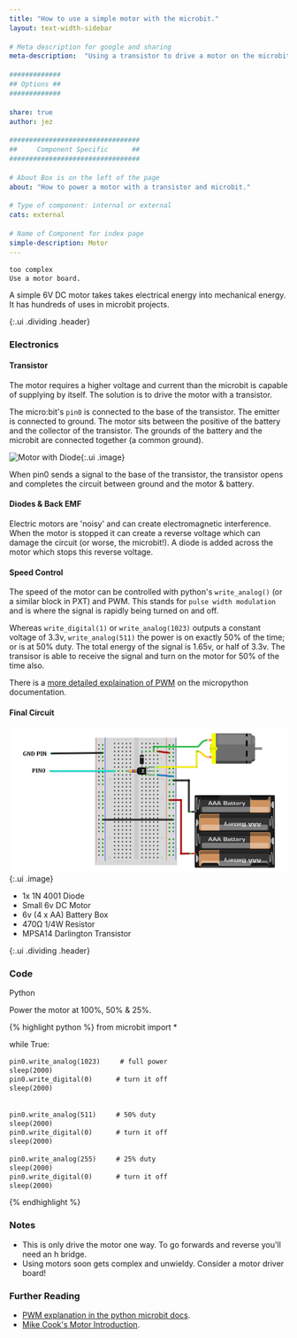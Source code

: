 ```yaml
---
title: "How to use a simple motor with the microbit."
layout: text-width-sidebar

# Meta description for google and sharing
meta-description:  "Using a transistor to drive a motor on the microbit."

#############
## Options ##
#############

share: true
author: jez

#################################
##     Component Specific      ##
#################################

# About Box is on the left of the page
about: "How to power a motor with a transistor and microbit."

# Type of component: internal or external
cats: external

# Name of Component for index page
simple-description: Motor
---
```

```
too complex
Use a motor board.
```

A simple 6V DC motor takes takes electrical energy into mechanical energy. It has hundreds of uses in microbit projects.

{:.ui .dividing .header}
### Electronics

#### Transistor

The motor requires a higher voltage and current than the microbit is capable of supplying by itself. The solution is to drive the motor with a transistor.

The micro:bit's `pin0` is connected to the base of the transistor. The emitter is connected to ground. The motor sits between the positive of the battery and the collector of the transistor. The grounds of the battery and the microbit are connected together (a common ground).

![Motor with Diode](images/motor-and-transistor-basic.png){:.ui .image}

When pin0 sends a signal to the base of the transistor, the transistor opens and completes the circuit between ground and the motor &amp; battery.

#### Diodes &amp; Back EMF

Electric motors are 'noisy' and can create electromagnetic interference. When the motor is stopped it can create a reverse voltage which can damage the circuit (or worse, the microbit!). A diode is added across the motor which stops this reverse voltage.

#### Speed Control

The speed of the motor can be controlled with python's `write_analog()` (or a similar block in PXT) and PWM. This stands for `pulse width modulation` and is where the signal is rapidly being turned on and off.

Whereas `write_digital(1)` or `write_analog(1023)` outputs a constant voltage of 3.3v, `write_analog(511)` the power is on exactly 50% of the time; or is at 50% duty. The total energy of the signal is 1.65v, or half of 3.3v. The transisor is able to receive the signal and turn on the motor for 50% of the time also.

There is a [more detailed explaination of PWM](http://microbit-micropython.readthedocs.io/en/latest/pin.html) on the micropython documentation.

#### Final Circuit

![Motor with Diode](images/motor-and-transistor-circuit.png){:.ui .image}


* 1x 1N 4001 Diode
* Small 6v DC Motor
* 6v (4 x AA) Battery Box
* 470Ω 1/4W Resistor
* MPSA14 Darlington Transistor


{:.ui .dividing .header}
### Code

<div class="ui top attached tabular menu">
  <a class="item active" data-tab="first">Python</a>
</div>
<div class="ui bottom attached tab segment active" data-tab="first">

Power the motor at 100%, 50% &amp; 25%.

{% highlight python %}
from microbit import *


while True:

    pin0.write_analog(1023)     # full power
    sleep(2000)
    pin0.write_digital(0)      # turn it off
    sleep(2000)


    pin0.write_analog(511)     # 50% duty
    sleep(2000)
    pin0.write_digital(0)      # turn it off
    sleep(2000)

    pin0.write_analog(255)     # 25% duty
    sleep(2000)
    pin0.write_digital(0)      # turn it off
    sleep(2000)


{% endhighlight %}

</div>

### Notes
* This is only drive the motor one way. To go forwards and reverse you'll need an h bridge.
* Using motors soon gets complex and unwieldy. Consider a motor driver board!

### Further Reading
* [PWM explanation in the python microbit docs](http://microbit-micropython.readthedocs.io/en/latest/pin.html).
* [Mike Cook's Motor Introduction](http://www.thebox.myzen.co.uk/Workshop/Motors_1.html).
